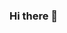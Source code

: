 ### Hi there 👋

<!--
**zaheer6034/zaheer6034** is a ✨ _special_ ✨ repository because its `README.md` (this file) appears on your GitHub profile.

Here are some ideas to get you started:

- 🔭 I’m currently working on iungo automation
- 🌱 I focus on studying Data Science and Machine Learning
- 📫 How to reach me: zaheer6034@gmail.com
- 📄 Know about my experience: [Resume](https://drive.google.com/file/d/1nrAgy8U-wrCEffeI-spUFYnPfPhHOIyW/view)
- ⚡ Fun fact: I share sarcastic memes all the time 
-->
